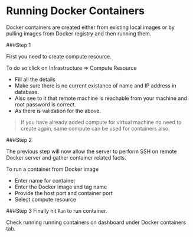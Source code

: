# Running Docker Containers

Docker containers are created either from existing local images or by pulling images from Docker registry and then running them.

###Step 1

First you need to create compute resource.

To do so click on Infrastructure => Compute Resource

 * Fill all the details
 * Make sure there is no current existance of name and IP address in database.
 * Also see to it that remote machine is reachable from your machine and root password is correct.
 * As there is validation for the above.

>If you have already added compute for virtual machine no need to create again, same compute can be used for containers also.

###Step 2


The previous step will now allow the server to perform SSH on remote Docker server and gather container related facts.

To run a container from Docker image

* Enter name for container
* Enter the Docker image and tag name
* Provide the host port and container port
* Select compute resource

###Step 3
Finally hit `Run` to run container.

Check running running containers on dashboard under Docker containers tab.

